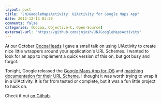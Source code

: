```yaml
---
layout: post
title: "JNJGoogleMapsActivity: UIActivity for Google Maps App"
date: 2012-12-13 01:39
comments: false 
categories: [Cocoa, Objective-C, Open-Source]
external-url: "https://github.com/jnjosh/JNJGoogleMapsActivity"
---
```


At our October [CocoaHeads](http://meetup.trianglecocoa.com) I gave a small talk on using UIActivity to create nice little wrappers around your application's URL Schemes. I wanted to look for an app to implement a quick version of this on, but got busy and forgot.

Tonight, Google released the [Google Maps App for iOS](https://itunes.apple.com/app/id585027354?mt=8) and [matching documentation for their URL Scheme](https://developers.google.com/maps/documentation/ios/urlscheme). I thought it was worth trying to wrap it in a UIActivity. It is far from tested or complete, but it was a fun little project to hack on. 

Check it out [on Github](https://github.com/jnjosh/JNJGoogleMapsActivity).